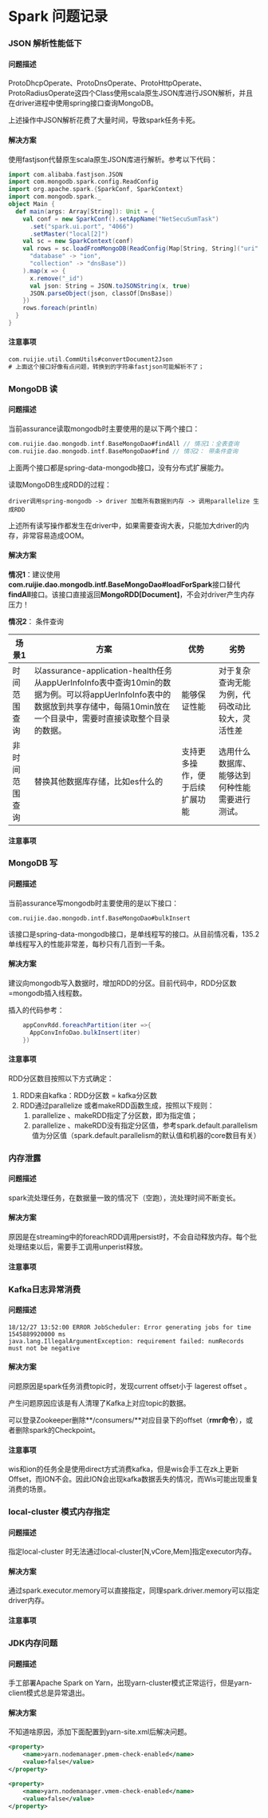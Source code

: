 

# Spark 问题记录

### JSON 解析性能低下

#### 问题描述

ProtoDhcpOperate、ProtoDnsOperate、ProtoHttpOperate、ProtoRadiusOperate这四个Class使用scala原生JSON库进行JSON解析，并且在driver进程中使用spring接口查询MongoDB。

上述操作中JSON解析花费了大量时间，导致spark任务卡死。

#### 解决方案

使用fastjson代替原生scala原生JSON库进行解析。参考以下代码：

```scala
import com.alibaba.fastjson.JSON
import com.mongodb.spark.config.ReadConfig
import org.apache.spark.{SparkConf, SparkContext}
import com.mongodb.spark._
object Main {
  def main(args: Array[String]): Unit = {
    val conf = new SparkConf().setAppName("NetSecuSumTask")
      .set("spark.ui.port", "4066")
      .setMaster("local[2]")
    val sc = new SparkContext(conf)
    val rows = sc.loadFromMongoDB(ReadConfig(Map[String, String]("uri" -> "mongodb://172.18.135.2:26000,172.18.135.3:26000,172.18.135.4:26000",
      "database" -> "ion",
      "collection" -> "dnsBase"))
    ).map(x => {
      x.remove("_id")
      val json: String = JSON.toJSONString(x, true)
      JSON.parseObject(json, classOf[DnsBase])
    })
    rows.foreach(println)
  }
}
```

#### 注意事项

```scala
com.ruijie.util.CommUtils#convertDocument2Json
# 上面这个接口好像有点问题，转换到的字符串fastjson可能解析不了；
```

### MongoDB 读

####  问题描述

当前assurance读取mongodb时主要使用的是以下两个接口：

```scala
com.ruijie.dao.mongodb.intf.BaseMongoDao#findAll // 情况1：全表查询
com.ruijie.dao.mongodb.intf.BaseMongoDao#find // 情况2： 带条件查询
```

上面两个接口都是spring-data-mongodb接口，没有分布式扩展能力。

读取MongoDB生成RDD的过程：

```
driver调用spring-mongodb -> driver 加载所有数据到内存 -> 调用parallelize 生成RDD
```

上述所有读写操作都发生在driver中，如果需要查询大表，只能加大driver的内存，非常容易造成OOM。

####  解决方案

**情况1**：建议使用**com.ruijie.dao.mongodb.intf.BaseMongoDao#loadForSpark**接口替代**findAll**接口。该接口直接返回**MongoRDD[Document]**，不会对driver产生内存压力！

**情况2**： 条件查询

| 场景1          | 方案                                                         | 优势                           | 劣势                                           |
| -------------- | ------------------------------------------------------------ | ------------------------------ | ---------------------------------------------- |
| 时间范围查询   | 以assurance-application-health任务从appUerInfoInfo表中查询10min的数据为例。可以将appUerInfoInfo表中的数据放到共享存储中，每隔10min放在一个目录中，需要时直接读取整个目录的数据。 | 能够保证性能                   | 对于复杂查询无能为例，代码改动比较大，灵活性差 |
| 非时间范围查询 | 替换其他数据库存储，比如es什么的                             | 支持更多操作，便于后续扩展功能 | 选用什么数据库、能够达到何种性能需要进行测试。 |

#### 注意事项

### MongoDB 写

#### 问题描述

当前assurance写mongodb时主要使用的是以下接口：

```shell
com.ruijie.dao.mongodb.intf.BaseMongoDao#bulkInsert
```

该接口是spring-data-mongodb接口，是单线程写的接口。从目前情况看，135.2单线程写入的性能非常差，每秒只有几百到一千条。 

#### 解决方案

建议向mongodb写入数据时，增加RDD的分区。目前代码中，RDD分区数=mongodb插入线程数。

插入的代码参考：

```scala
    appConvRdd.foreachPartition(iter =>{
      AppConvInfoDao.bulkInsert(iter)
    })
```

#### 注意事项

RDD分区数目按照以下方式确定：

1. RDD来自kafka：RDD分区数 = kafka分区数
2. RDD通过parallelize 或者makeRDD函数生成，按照以下规则：
   1. parallelize 、makeRDD指定了分区数，即为指定值；
   2. parallelize 、makeRDD没有指定分区值，参考spark.default.parallelism值为分区值（spark.default.parallelism的默认值和机器的core数目有关）

### 内存泄露

#### 问题描述

spark流处理任务，在数据量一致的情况下（空跑），流处理时间不断变长。

#### 解决方案

原因是在streaming中的foreachRDD调用persist时，不会自动释放内存。每个批处理结束以后，需要手工调用unperist释放。

#### 注意事项

### Kafka日志异常消费

#### 问题描述

```
18/12/27 13:52:00 ERROR JobScheduler: Error generating jobs for time 1545889920000 ms
java.lang.IllegalArgumentException: requirement failed: numRecords must not be negative
```

#### 解决方案

问题原因是spark任务消费topic时，发现current offset小于 lagerest offset 。

产生问题原因应该是有人清理了Kafka上对应topic的数据。

可以登录Zookeeper删除**/consumers/**对应目录下的offset（**rmr命令**），或者删除spark的Checkpoint。

#### 注意事项

wis和ion的任务全是使用direct方式消费kafka，但是wis会手工在zk上更新Offset，而ION不会。因此ION会出现kafka数据丢失的情况，而Wis可能出现重复消费的场景。

### local-cluster 模式内存指定

#### 问题描述

指定local-cluster 时无法通过local-cluster[N,vCore,Mem]指定executor内存。

#### 解决方案

通过spark.executor.memory可以直接指定，同理spark.driver.memory可以指定driver内存。

#### 注意事项

### JDK内存问题

#### 问题描述

手工部署Apache Spark on Yarn，出现yarn-cluster模式正常运行，但是yarn-client模式总是异常退出。

#### 解决方案

不知道啥原因，添加下面配置到yarn-site.xml后解决问题。

```xml
<property>
    <name>yarn.nodemanager.pmem-check-enabled</name>
    <value>false</value>
</property>

<property>
    <name>yarn.nodemanager.vmem-check-enabled</name>
    <value>false</value>
</property>
```